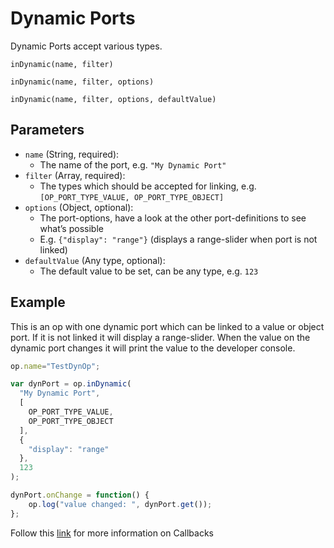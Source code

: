 # Dynamic Ports

Dynamic Ports accept various types. 

`inDynamic(name, filter)`  

`inDynamic(name, filter, options)`  

`inDynamic(name, filter, options, defaultValue)`  

## Parameters

- `name` (String, required):  
  - The name of the port, e.g. `"My Dynamic Port"`
- `filter` (Array, required): 
  - The types which should be accepted for linking, e.g. `[OP_PORT_TYPE_VALUE, OP_PORT_TYPE_OBJECT]`  
- `options` (Object, optional):
  - The port-options, have a look at the other port-definitions to see what’s possible
  - E.g. `{"display": "range"}` (displays a range-slider when port is not linked)
- `defaultValue` (Any type, optional):
  - The default value to be set, can be any type, e.g. `123`

## Example

This is an op with one dynamic port which can be linked to a value or object port. If it is not linked it will display a range-slider. When the value on the dynamic port changes it will print the value to the developer console.

```javascript
op.name="TestDynOp";

var dynPort = op.inDynamic(
  "My Dynamic Port", 
  [
    OP_PORT_TYPE_VALUE, 
    OP_PORT_TYPE_OBJECT
  ], 
  {
    "display": "range"
  }, 
  123
);

dynPort.onChange = function() {
    op.log("value changed: ", dynPort.get());
};
```

Follow this [link](../../dev_callbacks/dev_callbacks.md) for more information on Callbacks



